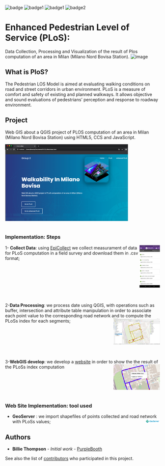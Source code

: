 ![badge](https://img.shields.io/conda/pn/conda-forge/python?color=blue) 
![badge1](https://img.shields.io/badge/-HTML-orange)  ![badge1](https://img.shields.io/badge/-JAVASCRIPT-red) ![badge2](https://img.shields.io/badge/-CSS-green)
#  Enhanced Pedestrian Level of Service (PLoS):
Data Collection, Processing and Visualization of the result of Plos computation of an area in Milan (Milano Nord Bovisa Station). 
![image](https://cleanairasia.org/wp-content/uploads/portal/files/Walkability.JPG)

## What is PloS?
The Pedestrian LOS Model is aimed at evaluating walking conditions on road and street corridors in urban environment.
PLoS is a measure of comfort and safety of existing and planned walkways. It allows objective and sound evaluations of pedestrians’ perception and response to roadway environment.

## Project
Web GIS about a QGIS project of PLOS computation of an area in Milan (Milano Nord Bovisa Station) using HTML5, CCS and JavaScript.

<kbd><img src="img/website.png" width="400" height="250" ></kbd>
<br />
<br />

### Implementation: Steps
<kbd><img src="img/epicollect.jpeg" width="13%" height="13%"  align="right"></kbd>

1- **Collect Data**: using [EpiCollect](https://five.epicollect.net) we collect measurament of data for PLoS computation in a field survey and download them in .csv format; 
<br />
<br />
<br />
<br />
<br />
<br />
<br />
<br />
<br />
2-**Data Processing**: we process date using QGIS, with operations such as buffer, intersection and attribute table manipulation in order to associate each point value to the corresponding road network and to compute the PLoSs index for each segments; <kbd><img src="img/README.jpeg" width="30%" height="30%"  align="right"></kbd>
<br />
<br />
<br />
<br />
<br />
<br />
<br />

3-**WebGIS develop**: we develop a [website](https://github.com/bresc19/PLOS_Milan/blob/master/index.html) in order to show the the result of the PLoSs index computation
<img src="img/PLOS.png" width="30%" height="30%"  align="right" >
<br />
<br />
<br />
<br />
<br />
<br />

### Web Site Implementation: tool used
- **GeoServer** : we import shapefiles of points collected and road network with PLoSs values; <kbd><img src="img/Geoserver.svg" width="10%" height="10%"  align="right"  alt="small img" ></kbd>


## Authors

* **Billie Thompson** - *Initial work* - [PurpleBooth](https://github.com/PurpleBooth)

See also the list of [contributors](https://github.com/your/project/contributors) who participated in this project.
